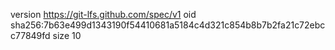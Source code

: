 version https://git-lfs.github.com/spec/v1
oid sha256:7b63e499d1343190f54410681a5184c4d321c854b8b7b2fa21c72ebcc77849fd
size 10
